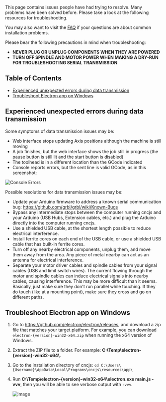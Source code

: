 This page contains issues people have had trying to resolve. Many problems have been solved before. Please take a look at the following resources for troubleshooting.

You may also want to visit the [FAQ](https://cnc.js.org/docs/faq/) if your questions are about common installation problems.

Please bear the following precautions in mind when troubleshooting:
* **NEVER PLUG OR UNPLUG COMPONENTS WHEN THEY ARE POWERED**
* **TURN OFF SPINDLE AND MOTOR POWER WHEN MAKING A DRY-RUN FOR TROUBLESHOOTING SERIAL TRANSMISSION**

## Table of Contents

* [Experienced unexpected errors during data transmission](#experienced-unexpected-errors-during-data-transmission)
* [Troubleshoot Electron app on Windows](#troubleshoot-electron-app-on-windows)

## Experienced unexpected errors during data transmission

Some symptoms of data transmission issues may be:
  - Web interface stops updating Axis positions although the machine is still moving
  - A job finishes, but the web interface shows the job still in progress (the pause button is still lit and the start button is disabled)
  - The toolhead is in a different location than the GCode indicated
  - Console reports errors, but the sent line is valid GCode, as in this screenshot:

![Console Errors](https://cloud.githubusercontent.com/assets/25835568/23258430/387af688-f996-11e6-8de4-f76fdfd8fc28.png)

Possible resolutions for data transmission issues may be:
  - Update your Arduino firmware to address a known serial communication bug: https://github.com/grbl/grbl/wiki/Known-Bugs
  - Bypass any intermediate stops between the computer running cncjs and your Arduino (USB Hubs, Extension cables, etc.) and plug the Arduino directly into the computer running cncjs.
  - Use a shielded USB cable, at the shortest length possible to reduce electrical interference.
  - Install ferrite cores on each end of the USB cable, or use a shielded USB cable that has built-in ferrite cores.
  - Turn off any nearby electrical components, unplug them, and move them away from the area.  Any piece of metal nearby can act as an antenna for electrical interference.
  - Separate your motor driver cables and spindle cables from your signal cables (USB and limit switch wires).  The current flowing through the motor and spindle cables can induce electrical signals into nearby cables, causing interference.  This may be more difficult than it seems.  Basically, just make sure they don't run parallel while touching.  If they do touch (like at a mounting point), make sure they cross and go on different paths.
  
## Troubleshoot Electron app on Windows

1. Go to https://github.com/electron/electron/releases, and download a zip file that matches your target platform. For example, you can download `electron-{version}-win32-x64.zip` when running the x64 version of Windows.
2. Extract the ZIP file to a folder. For example: <b>C:\\Temp\\electron-{version}-win32-x64\\</b>.
3. Go to the installation directory of cncjs: `cd C:\Users\{Username}\AppData\Local\Programs\cncjs\resources\app\`
4. Run <b>C:\\Temp\\electron-{version}-win32-x64\\electron.exe main.js -vvv</b>, then you will be able to see verbose output with `-vvv`.

    ![image](https://cloud.githubusercontent.com/assets/447801/24361796/7c4bc25a-133d-11e7-80f7-07392c175899.png)